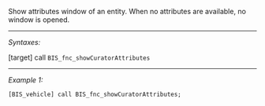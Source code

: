 Show attributes window of an entity. When no attributes are available, no window is opened.


---
*Syntaxes:*

[target] call `BIS_fnc_showCuratorAttributes`

---
*Example 1:*

```sqf
[BIS_vehicle] call BIS_fnc_showCuratorAttributes;
```